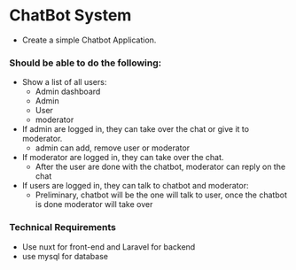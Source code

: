 # ChatBot System
* Create a simple Chatbot Application.

### Should be able to do the following: 
* Show a list of all users:
  * Admin dashboard   
  * Admin
  * User
  * moderator
* If admin are logged in, they can take over the chat or give it to moderator.
  * admin can add, remove user or moderator
* If moderator are logged in, they can take over the chat.
  * After the user are done with the chatbot, moderator can reply on the chat
* If users are logged in, they can talk to chatbot and moderator:
  * Preliminary, chatbot will be the one will talk to user, once the chatbot is done moderator will take over

### Technical Requirements
* Use nuxt for front-end and Laravel for backend
* use mysql for database
